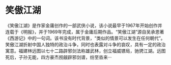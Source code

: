 # 笑傲江湖

《笑傲江湖》是作家金庸创作的一部武侠小说，该小说最早于1967年开始创作并连载于《明报》，并于1969年完成，属于金庸后期作品。“笑傲江湖”源自吴承恩著《西游记》中的一句词。该书没有时代背景，“类似的情景可以发生在任何朝代”。笑傲江湖折射中国人独特的政治斗争，同时也表露对斗争的哀叹，具有一定的政治寓意。福建林远图以七十二路辟邪剑法称雄武林，创立福威镖局，驰骋江湖。远图死后，子孙无能，四方豪杰觊觎辟邪剑谱，纷至沓来···